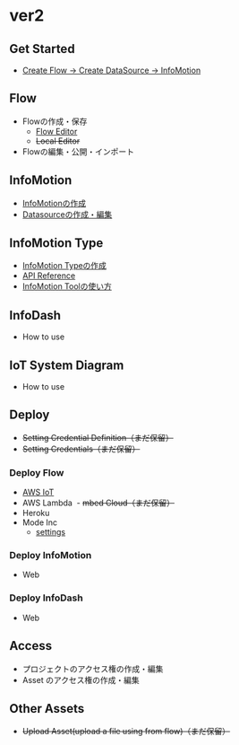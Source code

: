 # ver2

## Get Started

- [Create Flow -> Create DataSource -> InfoMotion](GetStarted/index.md)

## Flow

- Flowの作成・保存
  - [Flow Editor](Flow/CreateFlow.md)
  - ~~Local Editor~~ 
- Flowの編集・公開・インポート

## InfoMotion

- [InfoMotionの作成](InfoMotion/CreateDataSource.md)
- [Datasourceの作成・編集](InfoMotion/CreateFirstInfoMotion.md)

## InfoMotion Type

- [InfoMotion Typeの作成](InfoMotionType/CreateInfoMotionType.md)
- [API Reference](InfoMotionType/APIReference.md)
- [InfoMotion Toolの使い方](InfoMotionType/InfoMotionTool.md)

## InfoDash

- How to use

## IoT System Diagram

- How to use

## Deploy

- ~~Setting Credential Definition（まだ保留）~~
- ~~Setting Credentials（まだ保留）~~

### Deploy Flow

  - [AWS IoT](Deploy/DeployFlow/AWSIoT/index.md)
  - AWS Lambda 
  -  ~~mbed Cloud（まだ保留）~~
  - Heroku
  - Mode Inc
    - [settings](Deploy/DeployFlow/Mode/Settings.md)

### Deploy InfoMotion

- Web

### Deploy InfoDash

- Web

## Access

- プロジェクトのアクセス権の作成・編集
- Asset のアクセス権の作成・編集

## Other Assets

- ~~Upload Asset(upload a file using from flow)（まだ保留）~~
